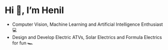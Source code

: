 # Hi 👋, I’m Henil
- Computer Vision, Machine Learning and Artificial Intelligence Enthusiast 💻
- Design and Develop Electric ATVs, Solar Electrics and Formula Electrics for fun 🏎
<!---
Henil-08/Henil-08 is a ✨ special ✨ repository because its `README.md` (this file) appears on your GitHub profile.
You can click the Preview link to take a look at your changes.
--->
